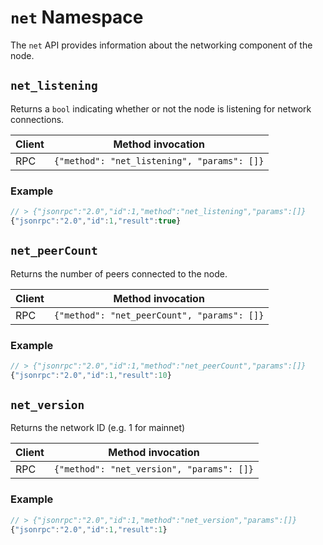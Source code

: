 # `net` Namespace

The `net` API provides information about the networking component of the node.

## `net_listening`

Returns a `bool` indicating whether or not the node is listening for network connections.

| Client | Method invocation                           |
|--------|---------------------------------------------|
| RPC    | `{"method": "net_listening", "params": []}` |

### Example

```js
// > {"jsonrpc":"2.0","id":1,"method":"net_listening","params":[]}
{"jsonrpc":"2.0","id":1,"result":true}
```

## `net_peerCount`

Returns the number of peers connected to the node.

| Client | Method invocation                           |
|--------|---------------------------------------------|
| RPC    | `{"method": "net_peerCount", "params": []}` |

### Example

```js
// > {"jsonrpc":"2.0","id":1,"method":"net_peerCount","params":[]}
{"jsonrpc":"2.0","id":1,"result":10}
```

## `net_version`

Returns the network ID (e.g. 1 for mainnet)

| Client | Method invocation                         |
|--------|-------------------------------------------|
| RPC    | `{"method": "net_version", "params": []}` |

### Example

```js
// > {"jsonrpc":"2.0","id":1,"method":"net_version","params":[]}
{"jsonrpc":"2.0","id":1,"result":1}
```